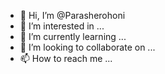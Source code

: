- 👋 Hi, I’m @Parasherohoni
- 👀 I’m interested in ...
- 🌱 I’m currently learning ...
- 💞️ I’m looking to collaborate on ...
- 📫 How to reach me ...

<!---
Parasherohoni/Parasherohoni is a ✨ special ✨ repository because its `README.md` (this file) appears on your GitHub profile.
You can click the Preview link to take a look at your changes.
--->
